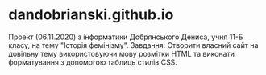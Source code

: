 # dandobrianski.github.io
Проект (06.11.2020) з інформатики Добрянського Дениса, учня 11-Б класу, на тему "Історія фемінізму". Завдання: Створити власний сайт на довільну тему використовуючи мову розмітки HTML та виконати форматування з допомогою таблиць стилів CSS. 
